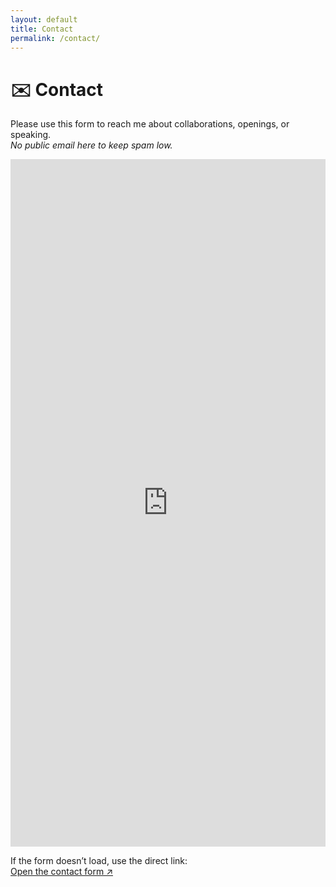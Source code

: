 ```yaml
---
layout: default
title: Contact
permalink: /contact/
---
```


# ✉️ Contact

Please use this form to reach me about collaborations, openings, or speaking.  
_No public email here to keep spam low._

<div style="max-width: 800px;">
  <iframe
    src="https://docs.google.com/forms/d/e/1FAIpQLScbPU-rdKIzL6vbgc57uKc-kBSQ86cRSIETJrKFMHb65do2hw/viewform?embedded=true"
    width="100%"
    height="1100"
    frameborder="0"
    marginheight="0"
    marginwidth="0"
    loading="lazy"
  >Loading…</iframe>
</div>

If the form doesn’t load, use the direct link:  
<a href="https://forms.gle/Ff7pKSBdPXRPnG2U6" target="_blank" rel="noopener">Open the contact form ↗</a>
